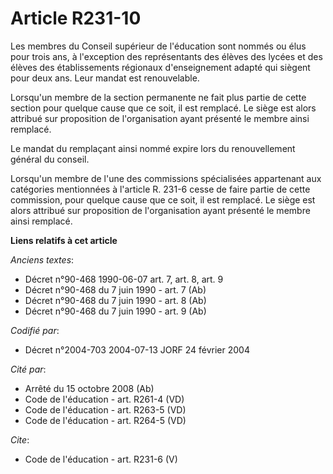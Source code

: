 # Article R231-10

Les membres du Conseil supérieur de l'éducation sont nommés ou élus pour trois ans, à l'exception des représentants des
élèves des lycées et des élèves des établissements régionaux d'enseignement adapté qui siègent pour deux ans. Leur mandat est
renouvelable. 

Lorsqu'un membre de la section permanente ne fait plus partie de cette section pour quelque cause que ce soit, il est
remplacé. Le siège est alors attribué sur proposition de l'organisation ayant présenté le membre ainsi remplacé. 

Le mandat du remplaçant ainsi nommé expire lors du renouvellement général du conseil. 

Lorsqu'un membre de l'une des commissions spécialisées appartenant aux catégories mentionnées à l'article R. 231-6 cesse de
faire partie de cette commission, pour quelque cause que ce soit, il est remplacé. Le siège est alors attribué sur
proposition de l'organisation ayant présenté le membre ainsi remplacé.

**Liens relatifs à cet article**

_Anciens textes_:

  - Décret n°90-468 1990-06-07 art. 7, art. 8, art. 9
  - Décret n°90-468 du 7 juin 1990 - art. 7 (Ab)
  - Décret n°90-468 du 7 juin 1990 - art. 8 (Ab)
  - Décret n°90-468 du 7 juin 1990 - art. 9 (Ab)

_Codifié par_:

  - Décret n°2004-703 2004-07-13 JORF 24 février 2004

_Cité par_:

  - Arrêté du 15 octobre 2008 (Ab)
  - Code de l'éducation - art. R261-4 (VD)
  - Code de l'éducation - art. R263-5 (VD)
  - Code de l'éducation - art. R264-5 (VD)

_Cite_:

  - Code de l'éducation - art. R231-6 (V)
